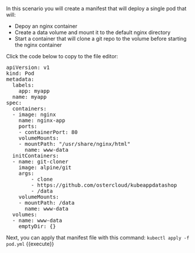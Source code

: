 In this scenario you will create a manifest that will deploy a single pod that will:
- Depoy an nginx container
- Create a data volume and mount it to the default nginx directory
- Start a container that will clone a git repo to the volume before starting the nginx container

Click the code below to copy to the file editor:
<pre class="file" data-filename="pod.yml" data-target="insert">
apiVersion: v1
kind: Pod
metadata:
  labels:
    app: myapp 
  name: myapp
spec:
  containers:
  - image: nginx
    name: nginx-app
    ports:
    - containerPort: 80
    volumeMounts:
    - mountPath: "/usr/share/nginx/html"
      name: www-data
  initContainers:
  - name: git-cloner
    image: alpine/git
    args:
        - clone
        - https://github.com/ostercloud/kubeappdatashop
        - /data
    volumeMounts:
    - mountPath: /data
      name: www-data
  volumes:
  - name: www-data
    emptyDir: {}
</pre>
    
 Next, you can apply that manifest file with this command:
 `kubectl apply -f pod.yml` {{execute}}
